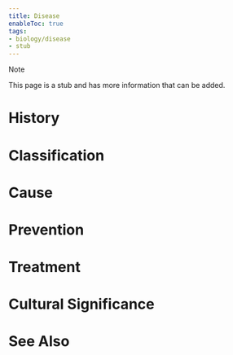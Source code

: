 ```yaml
---
title: Disease
enableToc: true
tags:
- biology/disease
- stub
---
```


> [!note]
> This page is a stub and has more information that can be added.

# History

# Classification

# Cause

# Prevention

# Treatment

# Cultural Significance

# See Also